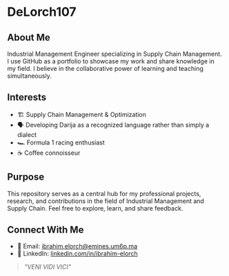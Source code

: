 # DeLorch107

## About Me
Industrial Management Engineer specializing in Supply Chain Management. I use GitHub as a portfolio to showcase my work and share knowledge in my field. I believe in the collaborative power of learning and teaching simultaneously.

## Interests
- 🏗  Supply Chain Management & Optimization
- 🗣️ Developing Darija as a recognized language rather than simply a dialect
- 🏎️ Formula 1 racing enthusiast
- ☕ Coffee connoisseur

## Purpose
This repository serves as a central hub for my professional projects, research, and contributions in the field of Industrial Management and Supply Chain. Feel free to explore, learn, and share feedback.

## Connect With Me
- 📧 Email: [ibrahim.elorch@emines.um6p.ma](mailto:ibrahim.elorch@emines.um6p.ma)
- 💼 LinkedIn: [linkedin.com/in/ibrahim-elorch](https://www.linkedin.com/in/ibrahim-elorch-6879782ba/)

> *"VENI VIDI VICI"*
